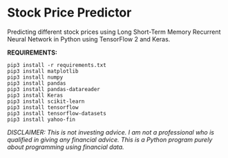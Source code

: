 # Stock Price Predictor
Predicting different stock prices using Long Short-Term Memory Recurrent Neural Network in Python using TensorFlow 2 and Keras.

<b>REQUIREMENTS:</b>

<pre>
<code>pip3 install -r requirements.txt
pip3 install matplotlib
pip3 install numpy
pip3 install pandas
pip3 install pandas-datareader
pip3 install Keras
pip3 install scikit-learn
pip3 install tensorflow
pip3 install tensorflow-datasets
pip3 install yahoo-fin</code>
</pre>

<i>DISCLAIMER: This is not investing advice. I am not a professional who is qualified in giving any financial advice. This is a Python program purely about programming using financial data.</i>
